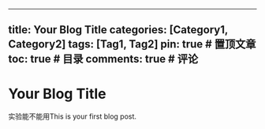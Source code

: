
---
title: Your Blog Title
categories: [Category1, Category2]
tags: [Tag1, Tag2]
pin: true # 置顶文章
toc: true # 目录
comments: true # 评论
---

# Your Blog Title

实验能不能用This is your first blog post.
